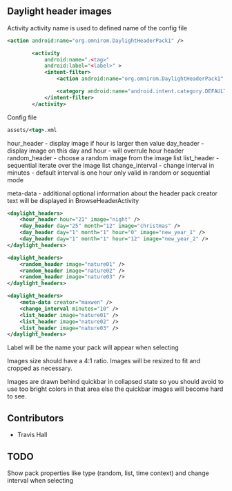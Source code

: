 Daylight header images
-----
Activity
activity name is used to defined name of the config file
```xml
<action android:name="org.omnirom.DaylightHeaderPack1" />
```
```xml
		<activity
			android:name=".<tag>"
			android:label="<label>" >
			<intent-filter>
				<action android:name="org.omnirom.DaylightHeaderPack1" />

				<category android:name="android.intent.category.DEFAULT" />
			</intent-filter>
		</activity>
```
Config file
```xml
assets/<tag>.xml
```

hour_header - display image if hour is larger then value
day_header - display image on this day and hour - will overrule hour header
random_header - choose a random image from the image list
list_header - sequential iterate over the image list
change_interval - change interval in minutes - default interval is one hour
only valid in random or sequential mode

meta-data - additional optional information about the header pack
creator text will be displayed in BrowseHeaderActivity 

```xml
<daylight_headers>
    <hour_header hour="21" image="night" />
    <day_header day="25" month="12" image="christmas" />
    <day_header day="1" month="1" hour="0" image="new_year_1" />
    <day_header day="1" month="1" hour="12" image="new_year_2" />
</daylight_headers>

<daylight_headers>
    <random_header image="nature01" />
    <random_header image="nature02" />
    <random_header image="nature03" />
</daylight_headers>

<daylight_headers>
    <meta-data creator="maxwen" />
    <change_interval minutes="10" />
    <list_header image="nature01" />
    <list_header image="nature02" />
    <list_header image="nature03" />
</daylight_headers>

```
Label will be the name your pack will appear when selecting

Images size should have a 4:1 ratio. Images will be resized
to fit and cropped as necessary.

Images are drawn behind quickbar in collapsed state so you 
should avoid to use too bright colors in that area else
the quickbar images will become hard to see.

## Contributors ##
+ Travis Hall

TODO
-----
Show pack properties like type (random, list, time context) and change interval
when selecting

